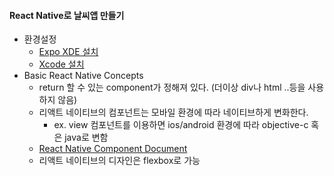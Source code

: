 #### React Native로 날씨앱 만들기

- 환경설정
  - [Expo XDE 설치](https://expo.io/tools)
  - [Xcode 설치](https://developer.apple.com/download/)
- Basic React Native Concepts
  - return 할 수 있는 component가 정해져 있다. (더이상 div나 html ..등을 사용하지 않음)
  - 리액트 네이티브의 컴포넌트는 모바일 환경에 따라 네이티브하게 변화한다.
    - ex. view 컴포넌트를 이용하면 ios/android 환경에 따라 objective-c 혹은 java로 변함
  - [React Native Component Document](https://facebook.github.io/react-native/docs/getting-started.html)
  - 리액트 네이티브의 디자인은 flexbox로 가능

